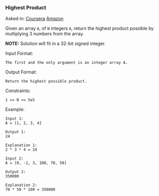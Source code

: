 ### Highest Product

Asked in: [Coursera](#) [Amazon](#)

Given an array `A`, of `N` integers `A`, return the highest product possible by multiplying 3 numbers from the array.

**NOTE:** Solution will fit in a 32-bit signed integer.

Input Format:
```
The first and the only argument is an integer array A.
```

Output Format:
```
Return the highest possible product.
```

Constraints:
```
1 <= N <= 5e5
```

Example:
```
Input 1:
A = [1, 2, 3, 4]

Output 1:
24

Explanation 1:
2 * 3 * 4 = 24

Input 2:
A = [0, -1, 3, 100, 70, 50]

Output 2:
350000

Explanation 2:
70 * 50 * 100 = 350000
```
